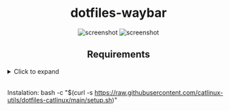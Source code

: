 <h1 align="center">dotfiles-waybar</h1>
<p align="center">
  <img src="https://github.com/user-attachments/assets/7d327942-7073-4c06-af9e-08aedbe059af" alt="screenshot" >
  <img src="https://github.com/user-attachments/assets/04a1a631-0444-480d-8da2-2bc5fa1cbba2" alt="screenshot" >
</p>

<h2 align="center">Requirements</h2>

<details>
  <summary>Click to expand</summary>
  
  <ul>
    <li><a href="https://github.com/hyprwm/hyprland">hyprland</a> (Arch: <a href="https://archlinux.org/packages/extra/x86_64/hyprland">hyprland</a>)</li>
    <li><a href="https://github.com/LGFae/swww">swww</a> (Arch: <a href="https://archlinux.org/packages/extra/x86_64/swww">swww</a>)</li>
    <li><a href="https://github.com/hyprwm/hyprlock">hyprlock</a> (Arch: <a href="https://archlinux.org/extra/extra/x86_64/hyprlock">hyprlock</a>)</li>
    <li><a href="https://github.com/hyprwm/hypridle">hypridle</a> (Arch: <a href="https://archlinux.org/packages/extra/x86_64/hypridle">hypridle</a>)</li>
    <li><a href="https://github.com/Alexays/Waybar">waybar</a> (Arch: <a href="https://archlinux.org/packages/extra/x86_64/waybar">waybar</a>)</li>
    <li><a href="https://github.com/lbonn/rofi">rofi-wayland</a> (Arch: <a href="https://archlinux.org/packages/extra/x86_64/rofi-wayland">rofi-wayland</a>)</li>
    <li><a href="https://github.com/romkatv/powerlevel10k#meslo-nerd-font-patched-for-powerlevel10k">MesloLGS Nerd Font patched for powerlevel10k</a> (Arch: <a href="https://aur.archlinux.org/packages/ttf-meslo-nerd-font-powerlevel10k">ttf-meslo-nerd-font-powerlevel10k</a>)</li>
    <li><a href="https://github.com/ryanoasis/nerd-fonts/">MesloLGS Nerd Font</a> (Arch: <a href="https://archlinux.org/packages/extra/any/ttf-meslo-nerd">ttf-meslo-nerd</a>)</li>
    <li>qt5-wayland qt6-wayland</li>
    <li><a href="https://sr.ht/~emersion/grim/">grim</a> (Arch: <a href="https://archlinux.org/packages/extra/x86_64/grim">grim</a>)</li>
    <li><a href="https://github.com/emersion/slurp">slurp</a> (Arch: <a href="https://archlinux.org/packages/extra/x86_64/slurp">slurp</a>)</li>
    <li><a href="https://github.com/bugaevc/wl-clipboard">wl-clipboard</a> (Arch: <a href="https://archlinux.org/packages/extra/x86_64/wl-clipboard">wl-clipboard</a>)</li>
    <li><a href="https://gitlab.gnome.org/GNOME/gnome-keyring">gnome-keyring-daemon</a> (Arch: <a href="https://archlinux.org/packages/extra/x86_64/gnome-keyring">gnome-keyring</a>)</li>
    <li><a href="https://gitlab.gnome.org/Archive/policykit-gnome">polkit-gnome</a> (Arch: <a href="https://archlinux.org/packages/extra/x86_64/polkit-gnome">polkit-gnome</a>)</li>
    <li><a href="https://gitlab.gnome.org/GNOME/network-manager-applet">network-manager-applet</a> (Arch: <a href="https://archlinux.org/packages/extra/x86_64/network-manager-applet">network-manager-applet</a>)</li>
    <li><a href="https://github.com/kovidgoyal/kitty">kitty</a> (Arch: <a href="https://archlinux.org/packages/extra/x86_64/kitty">kitty</a>)</li>
    <li><a href="https://github.com/Alex313031/thorium">thorium-browser</a> (Arch: <a href="https://aur.archlinux.org/packages/thorium-browser-bin">thorium</a>)</li>
    <li><a href="https://github.com/microsoft/vscode">vscode</a> (Arch: <a href="https://archlinux.org/packages/extra/x86_64/code">code</a>)</li>
    <li><a href="https://github.com/romkatv/powerlevel10k">powerlevel10k</a> (Arch: <a href="https://aur.archlinux.org/packages/zsh-theme-powerlevel10k-git">powerlevel10k</a>)</li>
    <li><a href="https://github.com/zsh-users/zsh-autosuggestions">zsh-autosuggestions</a> (AUR: <a href="https://aur.archlinux.org/packages/zsh-autosuggestions">zsh-autosuggestions</a>)</li>
    <li><a href="https://github.com/zsh-users/zsh-syntax-highlighting">zsh-syntax-highlighting</a> (AUR: <a href="https://aur.archlinux.org/packages/zsh-syntax-highlighting-git">zsh-syntax-highlighting</a>)</li>
  </ul>
</details>
<br>


Instalation: bash -c "$(curl -s https://raw.githubusercontent.com/catlinux-utils/dotfiles-catlinux/main/setup.sh)"



